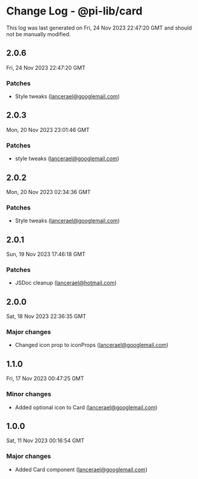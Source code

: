 # Change Log - @pi-lib/card

This log was last generated on Fri, 24 Nov 2023 22:47:20 GMT and should not be manually modified.

<!-- Start content -->

## 2.0.6

Fri, 24 Nov 2023 22:47:20 GMT

### Patches

- Style tweaks (lancerael@googlemail.com)

## 2.0.3

Mon, 20 Nov 2023 23:01:46 GMT

### Patches

- style tweaks (lancerael@googlemail.com)

## 2.0.2

Mon, 20 Nov 2023 02:34:36 GMT

### Patches

- Style tweaks (lancerael@googlemail.com)

## 2.0.1

Sun, 19 Nov 2023 17:46:18 GMT

### Patches

- JSDoc cleanup (lancerael@hotmail.com)

## 2.0.0

Sat, 18 Nov 2023 22:36:35 GMT

### Major changes

- Changed icon prop to iconProps (lancerael@googlemail.com)

## 1.1.0

Fri, 17 Nov 2023 00:47:25 GMT

### Minor changes

- Added optional icon to Card (lancerael@googlemail.com)

## 1.0.0

Sat, 11 Nov 2023 00:16:54 GMT

### Major changes

- Added Card component (lancerael@googlemail.com)

